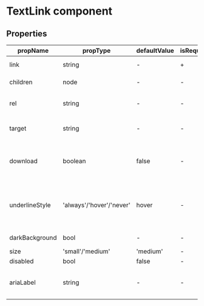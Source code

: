 # TextLink component

## Properties

| propName | propType | defaultValue | isRequired | description |
|----------|----------|--------------|------------|-------------|
| link | string | - | + | The link itself e.g. 'https://www.wix.com' |
| children | node | - | - | The node to render, <TextLink>I am a children</TextLink> |
| rel | string | - | - | Must be a valid rel attribute according to <a> tag |
| target | string | - | - | Must be a valid target attribute according to <a> tag |
| download | boolean | false | - | Specifies that the target will be downloaded when a user clicks on the hyperlink |
| underlineStyle | 'always'/'hover'/'never' | hover | - | Hover - show the underline only on hover, Always - always show underline, Never - never show underline |
| darkBackground | bool | - | - | Whether to use dark background |
| size | 'small'/'medium' | 'medium' | - | The size of the button |
| disabled | bool | false | - | disables the link |
| ariaLabel | string | - | - | The aria label for accessibility, by default it will be the link text |
